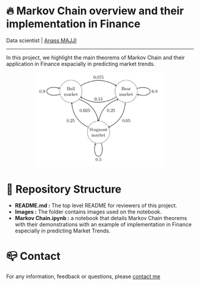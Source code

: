# 🔥 Markov Chain overview and their implementation in Finance
Data scientist | [Anass MAJJI](https://www.linkedin.com/in/anass-majji-729773157/)
***

In this project, we highlight the main theorems of Markov Chain and their application in Finance espacially in predicting market trends. 

<p align="center">
 <img src="Images/Market_Trend.JPG" width="350" />
</p>


# 🚀 Repository Structure

- **README.md :** The top level README for reviewers of this project.
- **Images :**  The folder contains images used on the notebook. 
- **Markov Chain.ipynb :** a notebook that details Markov Chain theorems with their demonstrations with an example of implementation in Finance especially in predicting Market Trends. 



# :mailbox_closed: Contact
For any information, feedback or questions, please [contact me][anass-email]






[anass-email]: mailto:anassmajji34@gmail.com

